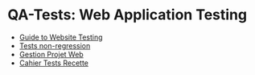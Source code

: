 # QA-Tests: Web Application Testing
* [Guide to Website Testing](https://www.guru99.com/web-application-testing.html)
* [Tests non-regression](https://fr.slideshare.net/CdricVilla1/nonregression-testing-in-web-app-development)
* [Gestion Projet Web](https://blog.adimeo.com/recette-projet-web)
* [Cahier Tests Recette](http://www.dynamic-mess.com/developpement/creation-cahier-de-tests/)
